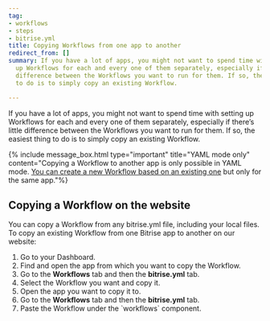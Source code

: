 ```yaml
---
tag:
- workflows
- steps
- bitrise.yml
title: Copying Workflows from one app to another
redirect_from: []
summary: If you have a lot of apps, you might not want to spend time with setting
  up Workflows for each and every one of them separately, especially if there’s little
  difference between the Workflows you want to run for them. If so, the easiest thing
  to do is to simply copy an existing Workflow.

---
```

If you have a lot of apps, you might not want to spend time with setting up Workflows for each and every one of them separately, especially if there’s little difference between the Workflows you want to run for them. If so, the easiest thing to do is to simply copy an existing Workflow.

{% include message_box.html type="important" title="YAML mode only" content="Copying a Workflow to another app is only possible in YAML mode. [You can create a new Workflow based on an existing one](/steps-and-workflows/creating-workflows/) but only for the same app."%}

## Copying a Workflow on the website

You can copy a Workflow from any bitrise.yml file, including your local files. To copy an existing Workflow from one Bitrise app to another on our website:

1. Go to your Dashboard.
2. Find and open the app from which you want to copy the Workflow.
3. Go to the **Workflows** tab and then the **bitrise.yml** tab.
4. Select the Workflow you want and copy it.
5. Open the app you want to copy it to.
6. Go to the **Workflows** tab and then the **bitrise.yml** tab.
7. Paste the Workflow under the \`workflows\` component.